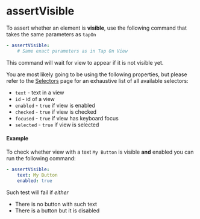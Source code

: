 # assertVisible

To assert whether an element is **visible**, use the following command that takes the same parameters as `tapOn`

```yaml
- assertVisible:
    # Same exact parameters as in Tap On View
```

This command will wait for view to appear if it is not visible yet.

You are most likely going to be using the following properties, but please refer to the [Selectors](../selectors.md) page for an exhaustive list of all available selectors:

* `text` - text in a view
* `id` - id of a view
* `enabled` - `true` if view is enabled
* `checked` - `true` if view is checked
* `focused` - `true` if view has keyboard focus
* `selected` - `true` if view is selected

#### Example

To check whether view with a text `My Button` is visible **and** enabled you can run the following command:

```yaml
- assertVisible:
    text: My Button
    enabled: true
```

Such test will fail if _either_

* There is no button with such text
* There is a button but it is disabled
